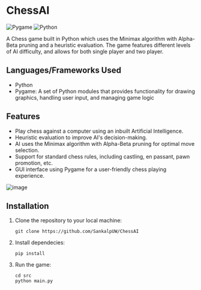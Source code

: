 ChessAI
========================
![Pygame](https://img.shields.io/badge/Pygame-%23000000.svg?&style=for-the-badge&logo=Pygame&logoColor=white) ![Python](https://img.shields.io/badge/Python-3.8%2B-blue?style=for-the-badge&logo=Python)

A Chess game built in Python which uses the Minimax algorithm with Alpha-Beta pruning and a heuristic evaluation. The game features different levels of AI difficulty, and allows for both single player and two player.

Languages/Frameworks  Used
-----------------

- Python
- Pygame: A set of Python modules that provides functionality for drawing graphics, handling user input, and managing game logic

Features
--------

- Play chess against a computer using an inbuilt Artificial Intelligence.
- Heuristic evaluation to improve AI's decision-making.
- AI uses the Minimax algorithm with Alpha-Beta pruning for optimal move selection.
- Support for standard chess rules, including castling, en passant, pawn promotion, etc.
- GUI interface using Pygame for a user-friendly chess playing experience.



![image](https://user-images.githubusercontent.com/59304737/235328268-a4191761-a6cf-47ff-bc57-e190b96697ef.png)

Installation
------------

1. Clone the repository to your local machine:
    ```
    git clone https://github.com/SankalpUW/ChessAI
    ```

2. Install dependecies:
    ```
    pip install
    ```

3. Run the game:
    ```
    cd src
    python main.py
    ```
